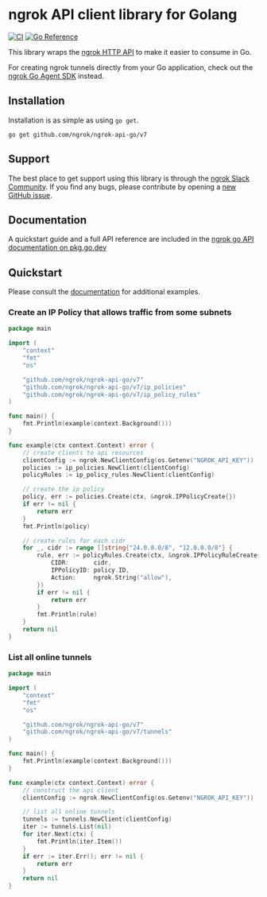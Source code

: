 <!-- Code generated for API Clients. DO NOT EDIT. -->

# ngrok API client library for Golang
[![CI](https://github.com/ngrok/ngrok-api-go/actions/workflows/ci.yml/badge.svg)](https://github.com/ngrok/ngrok-api-go/actions/workflows/ci.yml)
[![Go Reference](https://pkg.go.dev/badge/github.com/ngrok/ngrok-api-go.svg)](https://pkg.go.dev/github.com/ngrok/ngrok-api-go/v7)

This library wraps the [ngrok HTTP API](https://ngrok.com/docs/api) to make it
easier to consume in Go.

For creating ngrok tunnels directly from your Go application, check out the [ngrok Go Agent SDK](https://github.com/ngrok/ngrok-go) instead.

## Installation

Installation is as simple as using `go get`.

    go get github.com/ngrok/ngrok-api-go/v7

## Support

The best place to get support using this library is through the [ngrok Slack Community](https://ngrok.com/slack). If you find any bugs, please contribute by opening a [new GitHub issue](https://github.com/ngrok/ngrok-api-go/issues/new/choose).

## Documentation

A quickstart guide and a full API reference are included in the [ngrok go API documentation on pkg.go.dev](https://pkg.go.dev/github.com/ngrok/ngrok-api-go/v7)

## Quickstart

Please consult the [documentation](https://pkg.go.dev/github.com/ngrok/ngrok-api-go/v7) for additional examples.

### Create an IP Policy that allows traffic from some subnets

```go
package main

import (
	"context"
	"fmt"
	"os"

	"github.com/ngrok/ngrok-api-go/v7"
	"github.com/ngrok/ngrok-api-go/v7/ip_policies"
	"github.com/ngrok/ngrok-api-go/v7/ip_policy_rules"
)

func main() {
	fmt.Println(example(context.Background()))
}

func example(ctx context.Context) error {
	// create clients to api resources
	clientConfig := ngrok.NewClientConfig(os.Getenv("NGROK_API_KEY"))
	policies := ip_policies.NewClient(clientConfig)
	policyRules := ip_policy_rules.NewClient(clientConfig)

	// create the ip policy
	policy, err := policies.Create(ctx, &ngrok.IPPolicyCreate{})
	if err != nil {
		return err
	}
	fmt.Println(policy)

	// create rules for each cidr
	for _, cidr := range []string{"24.0.0.0/8", "12.0.0.0/8"} {
		rule, err := policyRules.Create(ctx, &ngrok.IPPolicyRuleCreate{
			CIDR:       cidr,
			IPPolicyID: policy.ID,
			Action:     ngrok.String("allow"),
		})
		if err != nil {
			return err
		}
		fmt.Println(rule)
	}
	return nil
}
```

### List all online tunnels

```go
package main

import (
	"context"
	"fmt"
	"os"

	"github.com/ngrok/ngrok-api-go/v7"
	"github.com/ngrok/ngrok-api-go/v7/tunnels"
)

func main() {
	fmt.Println(example(context.Background()))
}

func example(ctx context.Context) error {
	// construct the api client
	clientConfig := ngrok.NewClientConfig(os.Getenv("NGROK_API_KEY"))

	// list all online tunnels
	tunnels := tunnels.NewClient(clientConfig)
	iter := tunnels.List(nil)
	for iter.Next(ctx) {
		fmt.Println(iter.Item())
	}
	if err := iter.Err(); err != nil {
		return err
	}
	return nil
}
```
